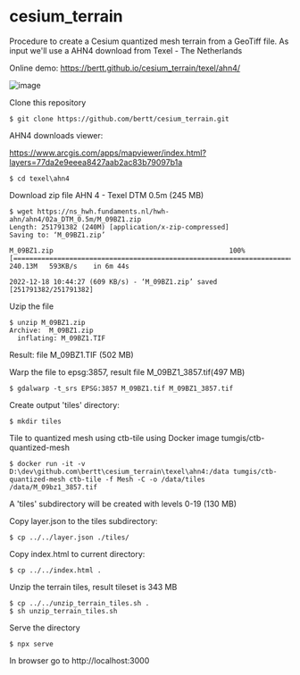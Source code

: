 # cesium_terrain

Procedure to create a Cesium quantized mesh terrain from a GeoTiff file.
As input we'll use a AHN4 download from Texel - The Netherlands

Online demo: https://bertt.github.io/cesium_terrain/texel/ahn4/

![image](https://user-images.githubusercontent.com/538812/208296434-39bb50ec-7acf-4969-9f0a-546ee08138d9.png)

Clone this repository

```
$ git clone https://github.com/bertt/cesium_terrain.git
```

AHN4 downloads viewer:

https://www.arcgis.com/apps/mapviewer/index.html?layers=77da2e9eeea8427aab2ac83b79097b1a

```
$ cd texel\ahn4
```

Download zip file AHN 4 - Texel DTM 0.5m (245 MB)

```
$ wget https://ns_hwh.fundaments.nl/hwh-ahn/ahn4/02a_DTM_0.5m/M_09BZ1.zip
Length: 251791382 (240M) [application/x-zip-compressed]
Saving to: ‘M_09BZ1.zip’

M_09BZ1.zip                                            100%[=========================================================================================================================>] 240.13M   593KB/s    in 6m 44s  

2022-12-18 10:44:27 (609 KB/s) - ‘M_09BZ1.zip’ saved [251791382/251791382]
```

Uzip the file

```
$ unzip M_09BZ1.zip
Archive:  M_09BZ1.zip
  inflating: M_09BZ1.TIF
```
Result: file M_09BZ1.TIF (502 MB)

Warp the file to epsg:3857, result file  M_09BZ1_3857.tif(497 MB)

```
$ gdalwarp -t_srs EPSG:3857 M_09BZ1.tif M_09BZ1_3857.tif
```

Create output 'tiles' directory:

```
$ mkdir tiles
```

Tile to quantized mesh using ctb-tile using Docker image tumgis/ctb-quantized-mesh

```
$ docker run -it -v D:\dev\github.com\bertt\cesium_terrain\texel\ahn4:/data tumgis/ctb-quantized-mesh ctb-tile -f Mesh -C -o /data/tiles /data/M_09bz1_3857.tif
```
A 'tiles' subdirectory will be created with levels 0-19 (130 MB)

Copy layer.json to the tiles subdirectory:

```
$ cp ../../layer.json ./tiles/
```

Copy index.html to current directory:

```
$ cp ../../index.html .
```

Unzip the terrain tiles, result tileset is 343 MB

```
$ cp ../../unzip_terrain_tiles.sh .
$ sh unzip_terrain_tiles.sh
```

Serve the directory

```
$ npx serve
```

In browser go to http://localhost:3000


